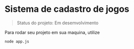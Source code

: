 <H1>Sistema de cadastro de jogos</H1>

>Status do projeto: Em desemvolvimento

Para rodar seu projeto em sua maquina, utilize 

```
node app.js
```
